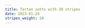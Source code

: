 ```yaml
---
title: Tartan setts with 20 stripes
date: 2023-01-24
stripes_weight: 20
---
```

<no value>

<no value>